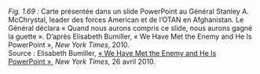 *Fig. 1.69 :* Carte présentée dans un slide PowerPoint au Général Stanley A. McChrystal, leader des forces American et de l’OTAN en Afghanistan. Le Général déclara « Quand nous aurons compris ce slide, nous aurons gagné la guette ». D’après Elisabeth Bumiller, « We Have Met the Enemy and He Is PowerPoint », *New York Times*, 2010.  
Source : Elisabeth Bumiller, [« We Have Met the Enemy and He Is PowerPoint »](https://www.nytimes.com/2010/04/27/world/27powerpoint.html), *New York Times*, 26 avril 2010.